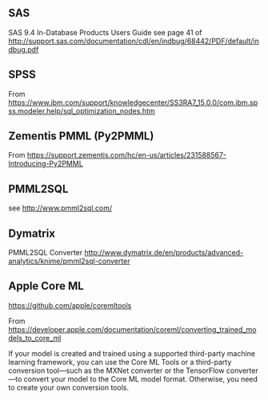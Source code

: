 ## SAS 

SAS 9.4 In-Database  Products Users Guide
        see page 41 of http://support.sas.com/documentation/cdl/en/indbug/68442/PDF/default/indbug.pdf

## SPSS
From https://www.ibm.com/support/knowledgecenter/SS3RA7_15.0.0/com.ibm.spss.modeler.help/sql_optimization_nodes.htm


## Zementis PMML (Py2PMML)
From https://support.zementis.com/hc/en-us/articles/231588567-Introducing-Py2PMML

## PMML2SQL

see http://www.pmml2sql.com/

## Dymatrix
PMML2SQL Converter http://www.dymatrix.de/en/products/advanced-analytics/knime/pmml2sql-converter

## Apple Core ML

https://github.com/apple/coremltools

From https://developer.apple.com/documentation/coreml/converting_trained_models_to_core_ml

If your model is created and trained using a supported third-party machine learning framework, you can use the Core ML Tools or a third-party conversion tool—such as the MXNet converter or the TensorFlow converter—to convert your model to the Core ML model format. Otherwise, you need to create your own conversion tools. 

